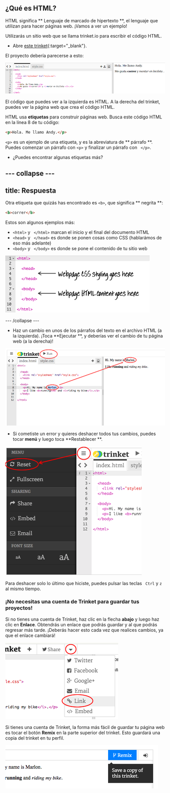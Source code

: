 ## ¿Qué es HTML?

HTML significa ** Lenguaje de marcado de hipertexto **, el lenguaje que utilizan para hacer páginas web. ¡Vamos a ver un ejemplo!

Utilizarás un sitio web que se llama trinket.io para escribir el código HTML.

+ Abre [este trinket](http://jumpto.cc/web-intro){:target="_blank"}.

El proyecto debería parecerse a esto:

![screenshot](images/birthday-starter.png)

El código que puedes ver a la izquierda es HTML. A la derecha del trinket, puedes ver la página web que crea el código HTML.

HTML usa **etiquetas** para construir páginas web. Busca este código HTML en la línea 8 de tu código:

```html
<p>Hola. Me llamo Andy.</p>
```

`<p>` es un ejemplo de una etiqueta, y es la abreviatura de ** párrafo **. Puedes comenzar un párrafo con `<p>` y finalizar un párrafo con ` </p>`.

+ ¿Puedes encontrar algunas etiquetas más?

## \--- collapse \---

## title: Respuesta

Otra etiqueta que quizás has encontrado es `<b>`, que significa ** negrita **:

```html
<b>correr</b>
```

Estos son algunos ejemplos más:

+ `<html>` y ` </html>` marcan el inicio y el final del documento HTML
+ `<head>` y ` </head>` es donde se ponen cosas como CSS (hablarámos de eso más adelante)
+ `<body>` y ` </body>` es donde se pone el contenido de tu sitio web

![screenshot](images/birthday-head-body.png)

\--- /collapse \---

+ Haz un cambio en unos de los párrafos del texto en el archivo HTML (a la izquierda). ¡Toca **Ejecutar **, y deberías ver el cambio de tu página web (a la derecha)!

![screenshot](images/birthday-edit-html.png)

+ Si cometiste un error y quieres deshacer todos tus cambios, puedes tocar **menú** y luego toca **Restablecer **.

![screenshot](images/birthday-reset.png)

Para deshacer solo lo último que hiciste, puedes pulsar las teclas ` Ctrl` y ` z ` al mismo tiempo.

### ¡No necesitas una cuenta de Trinket para guardar tus proyectos!

Si no tienes una cuenta de Trinket, haz clic en la flecha **abajo** y luego haz clic en **Enlace**. Obtendrás un enlace que podrás guardar y al que podrás regresar más tarde. ¡Deberás hacer esto cada vez que realices cambios, ya que el enlace cambiará!

![screenshot](images/birthday-link.png)

Si tienes una cuenta de Trinket, la forma más fácil de guardar tu página web es tocar el botón **Remix** en la parte superior del trinket. Esto guardará una copia del trinket en tu perfil.

![screenshot](images/birthday-remix.png)
